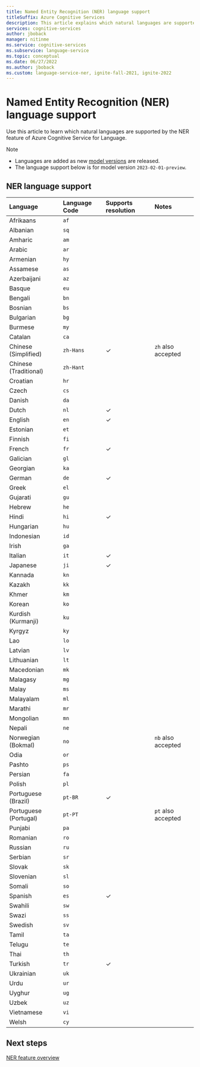 ```yaml
---
title: Named Entity Recognition (NER) language support
titleSuffix: Azure Cognitive Services
description: This article explains which natural languages are supported by the NER feature of Azure Cognitive Service for Language.
services: cognitive-services
author: jboback
manager: nitinme
ms.service: cognitive-services
ms.subservice: language-service
ms.topic: conceptual
ms.date: 06/27/2022
ms.author: jboback
ms.custom: language-service-ner, ignite-fall-2021, ignite-2022
---
```


# Named Entity Recognition (NER) language support 

Use this article to learn which natural languages are supported by the NER feature of Azure Cognitive Service for Language.

> [!NOTE]
> * Languages are added as new [model versions](how-to-call.md#specify-the-ner-model) are released. 
> * The language support below is for model version `2023-02-01-preview`.

## NER language support

|Language|Language Code|Supports resolution|Notes|
|:----|:----|:----|:----|
|Afrikaans|`af`| | |
|Albanian|`sq`| | |
|Amharic|`am`| | |
|Arabic|`ar`| | |
|Armenian|`hy`| | |
|Assamese|`as`| | |
|Azerbaijani|`az`| | |
|Basque|`eu`| | |
|Bengali|`bn`| | |
|Bosnian|`bs`| | |
|Bulgarian|`bg`| | |
|Burmese|`my`| | |
|Catalan|`ca`| | |
|Chinese (Simplified)|`zh-Hans`|✓ |`zh` also accepted|
|Chinese (Traditional)|`zh-Hant`| | |
|Croatian|`hr`| | |
|Czech|`cs`| | |
|Danish|`da`| | |
|Dutch|`nl`|✓ | |
|English|`en`|✓ | |
|Estonian|`et`| | |
|Finnish|`fi`| | |
|French|`fr`|✓ | |
|Galician|`gl`| | |
|Georgian|`ka`| | |
|German|`de`|✓ | |
|Greek|`el`| | |
|Gujarati|`gu`| | |
|Hebrew|`he`| | |
|Hindi|`hi`|✓ | |
|Hungarian|`hu`| | |
|Indonesian|`id`| | |
|Irish|`ga`| | |
|Italian|`it`|✓ | |
|Japanese|`ji`|✓ | |
|Kannada|`kn`| | |
|Kazakh|`kk`| | |
|Khmer|`km`| | |
|Korean|`ko`| | |
|Kurdish (Kurmanji)|`ku`| | |
|Kyrgyz|`ky`| | |
|Lao|`lo`| | |
|Latvian|`lv`| | |
|Lithuanian|`lt`| | |
|Macedonian|`mk`| | |
|Malagasy|`mg`| | |
|Malay|`ms`| | |
|Malayalam|`ml`| | |
|Marathi|`mr`| | |
|Mongolian|`mn`| | |
|Nepali|`ne`| | |
|Norwegian (Bokmal)|`no`| |`nb` also accepted|
|Odia|`or`| | |
|Pashto|`ps`| | |
|Persian|`fa`| | |
|Polish|`pl`| | |
|Portuguese (Brazil)|`pt-BR`|✓ | |
|Portuguese (Portugal)|`pt-PT`| |`pt` also accepted|
|Punjabi|`pa`| | |
|Romanian|`ro`| | |
|Russian|`ru`| | |
|Serbian|`sr`| | |
|Slovak|`sk`| | |
|Slovenian|`sl`| | |
|Somali|`so`| | |
|Spanish|`es`|✓ | |
|Swahili|`sw`| | |
|Swazi|`ss`| | |
|Swedish|`sv`| | |
|Tamil|`ta`| | |
|Telugu|`te`| | |
|Thai|`th`| | |
|Turkish|`tr`|✓ | |
|Ukrainian|`uk`| | |
|Urdu|`ur`| | |
|Uyghur|`ug`| | |
|Uzbek|`uz`| | |
|Vietnamese|`vi`| | |
|Welsh|`cy`| | |

## Next steps

[NER feature overview](overview.md)
